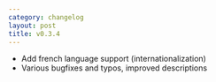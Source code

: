 ```yaml
---
category: changelog
layout: post
title: v0.3.4
---
```


- Add french language support (internationalization)
- Various bugfixes and typos, improved descriptions
